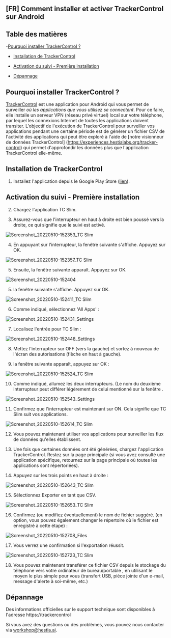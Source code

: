 ## [FR] Comment installer et activer TrackerControl sur Android



## Table des matières



-[Pourquoi installer TrackerControl ?](https://github.com/digipower-academy/preparatory-protocols/blob/main/Comment%20installer%20et%20activer%20TrackerControl%20sur%20votre%20t%C3%A9l%C3%A9phone%20Android.md#pourquoi-installer-trackercontrol-)

- [Installation de TrackerControl](https://github.com/digipower-academy/preparatory-protocols/blob/main/Comment%20installer%20et%20activer%20TrackerControl%20sur%20votre%20t%C3%A9l%C3%A9phone%20Android.md#installation-de-trackercontrol)

- [Activation du suivi - Première installation](https://github.com/digipower-academy/preparatory-protocols/blob/main/Comment%20installer%20et%20activer%20TrackerControl%20sur%20votre%20t%C3%A9l%C3%A9phone%20Android.md#activation-du-suivi---premi%C3%A8re-installation)

- [Dépannage](https://github.com/digipower-academy/preparatory-protocols/blob/main/Comment%20installer%20et%20activer%20TrackerControl%20sur%20votre%20t%C3%A9l%C3%A9phone%20Android.md#troubleshooting)



## Pourquoi installer TrackerControl ?



[TrackerControl](https://trackercontrol.org/) est une application pour Android qui vous permet de surveiller *où les applications que vous utilisez se connectent*. Pour ce faire, elle installe un serveur VPN (réseau privé virtuel) local sur votre téléphone, par lequel les connexions Internet de toutes les applications doivent transiter. L'objectif de l'exécution de TrackerControl pour surveiller vos applications pendant une certaine période est de générer un fichier CSV de l'activité des applications qui peut être exploré à l'aide de [notre visionneur de données TrackerControl] (https://experiences.hestialabs.org/tracker-control) qui permet d'approfondir les données plus que l'application TrackerControl elle-même.



## Installation de TrackerControl



1. Installez l'application depuis le  Google Play Store ([lien](https://play.google.com/store/apps/details?id=net.kollnig.missioncontrol.play)).



## Activation du suivi - Première installation



2. Chargez l'application TC Slim.

3. Assurez-vous que l'interrupteur en haut à droite est bien poussé vers la droite, ce qui signifie que le suivi est activé.



![Screenshot_20220510-152353_TC Slim](https://user-images.githubusercontent.com/1473244/167657241-e8de1700-fd13-4840-b338-b9c6182f4bf7.jpg)



4. En appuyant sur l'interrupteur, la fenêtre suivante s'affiche. Appuyez sur OK.



![Screenshot_20220510-152357_TC Slim](https://user-images.githubusercontent.com/1473244/167657386-c2fd044a-b3fa-4705-8d9a-3e785bb07238.jpg)



5. Ensuite, la fenêtre  suivante apparaît. Appuyez sur OK.



![Screenshot_20220510-152404](https://user-images.githubusercontent.com/1473244/167656551-505dbb33-e2bd-44aa-b4af-e5abe4681ac1.jpg)



5. la fenêtre suivante s'affiche. Appuyez sur OK.



![Screenshot_20220510-152411_TC Slim](https://user-images.githubusercontent.com/1473244/167656602-60955893-dc84-4714-90a6-57c9f66cc739.jpg)



6. Comme indiqué, sélectionnez 'All Apps' :



![Screenshot_20220510-152431_Settings](https://user-images.githubusercontent.com/1473244/167656739-d5019140-1805-4b3e-8b87-1556b21b02f7.jpg)



7. Localisez l'entrée pour TC Slim :



![Screenshot_20220510-152448_Settings](https://user-images.githubusercontent.com/1473244/167656836-3a55d932-5fe9-4be9-8d2d-9ae12a9668df.jpg)



8. Mettez l'interrupteur sur OFF (vers la gauche) et sortez à nouveau de l'écran des autorisations (flèche en haut à gauche).



9. la fenêtre  suivante apparaît, appuyez sur OK :



![Screenshot_20220510-152524_TC Slim](https://user-images.githubusercontent.com/1473244/167656911-6c48311b-3753-469d-ba5f-1176abc7c200.jpg)



10. Comme indiqué, allumez les deux interrupteurs. (Le nom du deuxième interrupteur peut différer légèrement de celui mentionné sur la fenêtre .



![Screenshot_20220510-152543_Settings](https://user-images.githubusercontent.com/1473244/167657010-740d92f3-46ca-4812-9b2f-ad9b362c6fa3.jpg)



11. Confirmez que l'interrupteur est maintenant sur ON. Cela signifie que TC Slim suit vos applications.



![Screenshot_20220510-152614_TC Slim](https://user-images.githubusercontent.com/1473244/167657086-d995890a-addb-4324-a1cc-53b37b9dffdc.jpg)



12. Vous pouvez maintenant utiliser vos applications pour surveiller les flux de données qu'elles établissent. 





13. Une fois que certaines données ont été générées, chargez l'application TrackerControl. Restez sur la page principale (si vous avez consulté une application spécifique, retournez sur la page principale où toutes les applications sont répertoriées).







14. Appuyez sur les trois points en haut à droite :







![Screenshot_20220510-152643_TC Slim](https://user-images.githubusercontent.com/1473244/167659210-758efce6-7fe4-4e07-b3d0-c98deb3ba6e4.jpg)







15. Sélectionnez Exporter en tant que CSV.







![Screenshot_20220510-152653_TC Slim](https://user-images.githubusercontent.com/1473244/167659281-a1286b22-7bae-4397-8136-3269932b34bf.jpg)







16. Confirmez (ou modifiez éventuellement) le nom de fichier suggéré. (en option, vous pouvez également changer le répertoire où le fichier est enregistré à cette étape) :







![Screenshot_20220510-152708_Files](https://user-images.githubusercontent.com/1473244/167659411-a6b8ea19-e2ef-47c6-a19b-749ca3f6bc75.jpg)







17. Vous verrez une confirmation si l'exportation réussit.







![Screenshot_20220510-152723_TC Slim](https://user-images.githubusercontent.com/1473244/167659472-bd5de113-5fbf-4089-a8ce-4558d27cd367.jpg)




18. Vous pouvez maintenant transférer ce fichier CSV depuis le stockage du téléphone vers votre ordinateur de bureau/portable , en utilisant le moyen le plus simple pour vous (transfert USB, pièce jointe d'un e-mail, message d'alerte à soi-même, etc.) 

## Dépannage

Des informations officielles sur le support technique sont disponibles à l'adresse https://trackercontrol

Si vous avez des questions ou des problèmes, vous pouvez nous contacter via workshop@hestia.ai.





